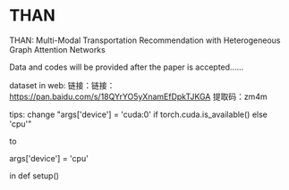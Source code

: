 # THAN
THAN: Multi-Modal Transportation Recommendation with Heterogeneous Graph Attention Networks

Data and codes will be provided after the paper is accepted......

dataset in web: 链接：链接：https://pan.baidu.com/s/18QYrYO5yXnamEfDpkTJKGA 提取码：zm4m 

tips:
change "args['device'] = 'cuda:0' if torch.cuda.is_available() else 'cpu'"

to

args['device'] = 'cpu'

in def setup()
